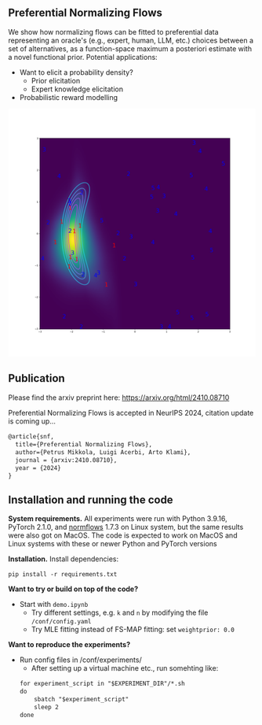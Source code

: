 Preferential Normalizing Flows
----------------------------
We show how normalizing flows can be fitted to preferential data representing an oracle's (e.g., expert, human, LLM, etc.) choices between a set of alternatives, as a function-space maximum a posteriori estimate with a novel functional prior. Potential applications:
+ Want to elicit a probability density?
    + Prior elicitation
    + Expert knowledge elicitation
+ Probabilistic reward modelling

![Preferential Normalizing Flows](./data/demo_figure.png "Preferential flow fitted to 10 rankings of 5 candidates")

Publication
-----------
Please find the arxiv preprint here:
https://arxiv.org/html/2410.08710

Preferential Normalizing Flows is accepted in NeurIPS 2024, citation update is coming up...
```
@article{snf,
  title={Preferential Normalizing Flows},
  author={Petrus Mikkola, Luigi Acerbi, Arto Klami},
  journal = {arxiv:2410.08710},
  year = {2024}
}
```


Installation and running the code
------------
**System requirements.**
All experiments were run with Python 3.9.16, PyTorch 2.1.0, and [normflows](https://github.com/VincentStimper/normalizing-flows) 1.7.3 on Linux system, but the same results were also got on MacOS. The code is expected to work on MacOS and Linux systems with these or newer Python and PyTorch versions

**Installation.**
Install dependencies:
```
pip install -r requirements.txt
```

**Want to try or build on top of the code?**
+ Start with ```demo.ipynb```
    + Try different settings, e.g.  ```k``` and ```n``` by modifying the file ```/conf/config.yaml```
    + Try MLE fitting instead of FS-MAP fitting: set ```weightprior: 0.0```

**Want to reproduce the experiments?**
+ Run config files in /conf/experiments/
    + After setting up a virtual machine etc., run somehting like:
    ```
    for experiment_script in "$EXPERIMENT_DIR"/*.sh
    do
        sbatch "$experiment_script"
        sleep 2
    done
    ```
